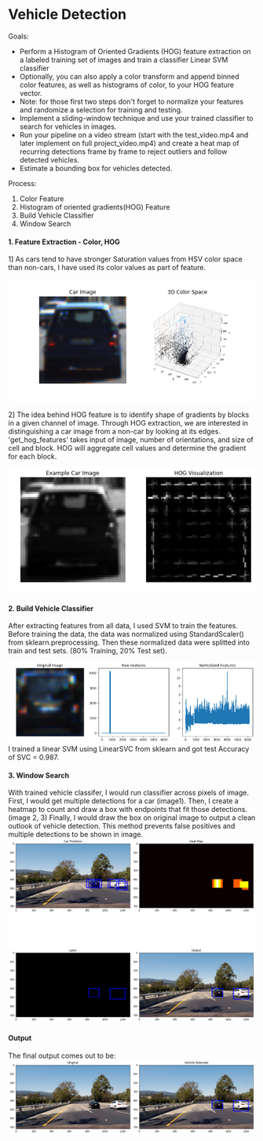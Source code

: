 # Vehicle Detection

Goals:
* Perform a Histogram of Oriented Gradients (HOG) feature extraction on a labeled training set of images and train a classifier Linear SVM classifier
* Optionally, you can also apply a color transform and append binned color features, as well as histograms of color, to your HOG feature vector. 
* Note: for those first two steps don't forget to normalize your features and randomize a selection for training and testing.
* Implement a sliding-window technique and use your trained classifier to search for vehicles in images.
* Run your pipeline on a video stream (start with the test_video.mp4 and later implement on full project_video.mp4) and create a heat map of recurring detections frame by frame to reject outliers and follow detected vehicles.
* Estimate a bounding box for vehicles detected.

Process:
1. Color Feature
2. Histogram of oriented gradients(HOG) Feature
3. Build Vehicle Classifier
4. Window Search

[image4]: ./output_images/colorspace_feature.png
[image5]: ./output_images/HOG_feature.png
[image6]: ./output_images/normalized_features.png
[image7]: ./output_images/windowsearch.png
[image8]: ./output_images/final.png

#### 1. Feature Extraction - Color, HOG
1] As cars tend to have stronger Saturation values from HSV color space than non-cars, I have used its color values as part of feature.

![alt text][image4]

2] The idea behind HOG feature is to identify shape of gradients by blocks in a given channel of image. Through HOG extraction, we are interested in distinguishing a car image from a non-car by looking at its edges. 'get_hog_features' takes input of image, number of orientations, and size of cell and block. HOG will aggregate cell values and determine the gradient for each block.

![alt text][image5]

#### 2. Build Vehicle Classifier
After extracting features from all data, I used SVM to train the features. Before training the data, the data was normalized using StandardScaler() from sklearn.preprocessing. Then these normalized data were splitted into train and test sets. (80% Training, 20% Test set). 

![alt text][image6]
I trained a linear SVM using LinearSVC from sklearn and got test Accuracy of SVC = 0.987. 

#### 3. Window Search
With trained vehicle classifer, I would run classifier across pixels of image. First, I would get multiple detections for a car (image1). Then, I create a heatmap to count and draw a box with endpoints that fit those detections. (image 2, 3) Finally, I would draw the box on original image to output a clean outlook of vehicle detection. This method prevents false positives and multiple detections to be shown in image.
![alt text][image7]

#### Output
The final output comes out to be:
![alt text][image8]
